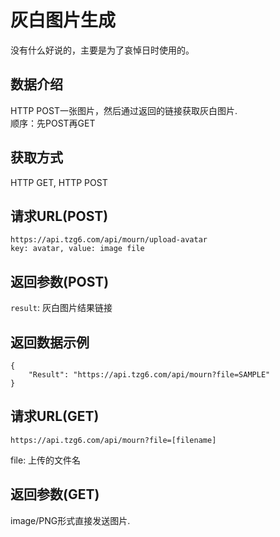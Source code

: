 # 灰白图片生成
没有什么好说的，主要是为了哀悼日时使用的。   
## 数据介绍
HTTP POST一张图片，然后通过返回的链接获取灰白图片.    
顺序：先POST再GET
## 获取方式
HTTP GET, HTTP POST
## 请求URL(POST)
```
https://api.tzg6.com/api/mourn/upload-avatar
key: avatar, value: image file
```
## 返回参数(POST)
``` result ```: 灰白图片结果链接
## 返回数据示例
```
{
    "Result": "https://api.tzg6.com/api/mourn?file=SAMPLE"
}
```
## 请求URL(GET)
```
https://api.tzg6.com/api/mourn?file=[filename]
```
file: 上传的文件名
## 返回参数(GET)
image/PNG形式直接发送图片.